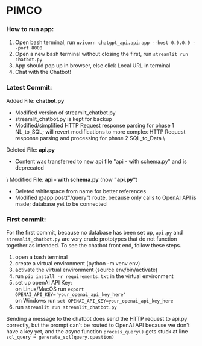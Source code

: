 # PIMCO

### How to run app:
1. Open bash terminal, run 
```uvicorn chatgpt_api.api:app --host 0.0.0.0 --port 8000```
2. Open a new bash terminal without closing the first, run 
```streamlit run chatbot.py```
3. App should pop up in browser, else click Local URL in terminal
4. Chat with the Chatbot!

### Latest Commit:
Added File: **chatbot.py**
- Modified version of streamlit_chatbot.py
- streamlit_chatbot.py is kept for backup
- Modified/simplified HTTP Request response parsing for phase 1 NL_to_SQL; will revert modifications to more complex HTTP Request response parsing and processing for phase 2 SQL_to_Data
\\

Deleted File: **api.py**
- Content was transferred to new api file "api - with schema.py" and is deprecated

\\
Modified File: **api - with schema.py** (now **"api.py"**)
- Deleted whitespace from name for better references 
- Modified @app.post("/query") route, because only calls to OpenAI API is made; database yet to be connected   




### First commit:
For the first commit, because no database has been set up, `api.py` and `streamlit_chatbot.py` are very crude prototypes that do not function together as intended. To see the chatbot front end, follow these steps.
1. open a bash terminal
2. create a virtual environment (python -m venv env)
3. activate the virtual environment (source env/bin/activate)
4. run `pip install -r requirements.txt` in the virtual environment
5. set up openAI API Key:  
    on Linux/MacOS run `export OPENAI_API_KEY='your_openai_api_key_here'`  
    on Windows run `set OPENAI_API_KEY=your_openai_api_key_here`  
6. run `streamlit run streamlit_chatbot.py`

Sending a message to the chatbot does send the HTTP request to api.py correctly, but the prompt can't be routed to OpenAI API because we don't have a key yet, and the async function `process_query()` gets stuck at line `sql_query = generate_sql(query.question)`


